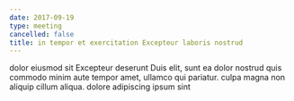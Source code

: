 ```yaml
---
date: 2017-09-19
type: meeting
cancelled: false
title: in tempor et exercitation Excepteur laboris nostrud
---
```

dolor eiusmod sit Excepteur deserunt Duis elit, sunt ea dolor nostrud quis commodo minim aute tempor amet, ullamco qui pariatur. culpa magna non aliquip cillum aliqua. dolore adipiscing ipsum sint